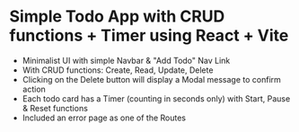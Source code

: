 # Simple Todo App with CRUD functions + Timer using React + Vite

- Minimalist UI with simple Navbar & "Add Todo" Nav Link
- With CRUD functions: Create, Read, Update, Delete
- Clicking on the Delete button will display a Modal message to confirm action
- Each todo card has a Timer (counting in seconds only) with Start, Pause & Reset functions
- Included an error page as one of the Routes
